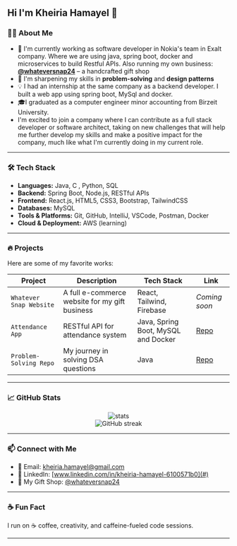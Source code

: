 ## Hi I'm Kheiria Hamayel 👋

### 👩‍💻 About Me

- 💼 I'm currently working as software developer in Nokia's team in Exalt company. Where we are using java, spring boot, docker and microservices to build Restful APIs. Also running my own business: **[@whateversnap24](https://www.instagram.com/whateversnap24)** – a handcrafted gift shop
- 🧠 I'm sharpening my skills in **problem-solving** and **design patterns**
- 💡 I had an internship at the same company as a backend developer. I built a web app using spring boot, MySql and docker.
- 🎓I graduated as a computer engineer minor accounting from Birzeit University.
- I'm excited to join a company where I can contribute as a full stack developer or software architect, taking on new challenges that will help me further develop my skills and make a positive impact for the company, much like what I'm currently doing in my current role.

  
---

### 🛠️ Tech Stack

- **Languages:** Java, C , Python, SQL
- **Backend:** Spring Boot, Node.js, RESTful APIs
- **Frontend:** React.js, HTML5, CSS3, Bootstrap, TailwindCSS
- **Databases:** MySQL
- **Tools & Platforms:** Git, GitHub, IntelliJ, VSCode, Postman, Docker
- **Cloud & Deployment:** AWS (learning)

---

### 🔥 Projects

Here are some of my favorite works:

| Project | Description | Tech Stack | Link |
|--------|-------------|------------|------|
| `Whatever Snap Website` | A full e-commerce website for my gift business | React, Tailwind, Firebase | *Coming soon* |
| `Attendance App` | RESTful API for attendance system | Java, Spring Boot, MySQL and Docker | [Repo](https://github.com/Kheiria-Hamayel/attendence-app) |
| `Problem-Solving Repo` | My journey in solving DSA questions | Java | [Repo](https://github.com/Kheiria-Hamayel/leetcode-solutions-java-problems) |

---

### 📈 GitHub Stats

<p align="center">
  <img src="https://github-readme-stats.vercel.app/api?username=Kheiria-Hamayel&show_icons=true&theme=tokyonight" alt="stats" />
  <br/>
  <img src="https://streak-stats.demolab.com/?user=Kheiria-Hamayel&theme=tokyonight" alt="GitHub streak" />
</p>

---

### 📫 Connect with Me

- 💌 Email: kheiria.hamayel@gmail.com  
- 💼 LinkedIn: [www.linkedin.com/in/kheiria-hamayel-6100571b0](#)  
- 🎁 My Gift Shop: [@whateversnap24](https://www.instagram.com/whateversnap24)

---

### ☕ Fun Fact

I run on ☕ coffee, creativity, and caffeine-fueled code sessions.

---
